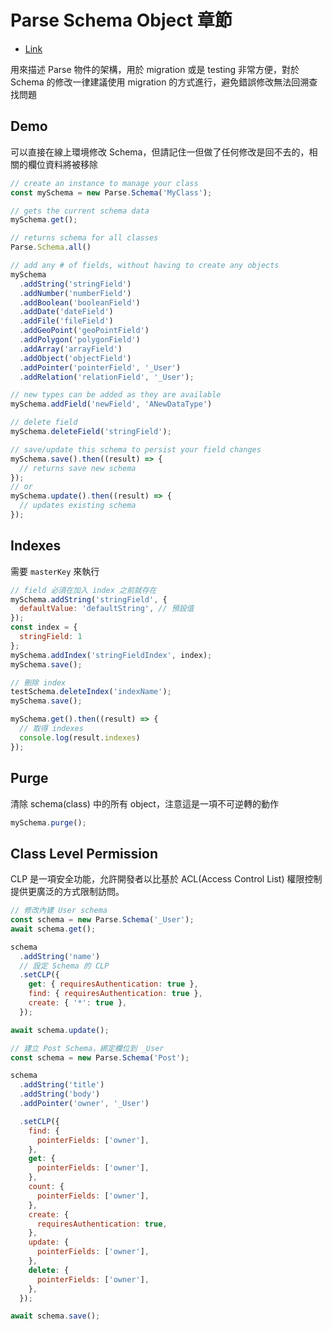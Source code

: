 # Parse Schema Object 章節

- [Link](https://docs.parseplatform.org/js/guide/#schema)

用來描述 Parse 物件的架構，用於 migration 或是 testing 非常方便，對於 Schema 的修改一律建議使用 migration 的方式進行，避免錯誤修改無法回溯查找問題

## Demo
可以直接在線上環境修改 Schema，但請記住一但做了任何修改是回不去的，相關的欄位資料將被移除
```js
// create an instance to manage your class
const mySchema = new Parse.Schema('MyClass');

// gets the current schema data
mySchema.get();

// returns schema for all classes
Parse.Schema.all()

// add any # of fields, without having to create any objects
mySchema
  .addString('stringField')
  .addNumber('numberField')
  .addBoolean('booleanField')
  .addDate('dateField')
  .addFile('fileField')
  .addGeoPoint('geoPointField')
  .addPolygon('polygonField')
  .addArray('arrayField')
  .addObject('objectField')
  .addPointer('pointerField', '_User')
  .addRelation('relationField', '_User');

// new types can be added as they are available
mySchema.addField('newField', 'ANewDataType')

// delete field
mySchema.deleteField('stringField');

// save/update this schema to persist your field changes
mySchema.save().then((result) => {
  // returns save new schema
});
// or
mySchema.update().then((result) => {
  // updates existing schema
});
```

## Indexes
需要 `masterKey` 來執行
```js
// field 必須在加入 index 之前就存在
mySchema.addString('stringField', {
  defaultValue: 'defaultString', // 預設值
});
const index = {
  stringField: 1
};
mySchema.addIndex('stringFieldIndex', index);
mySchema.save();

// 刪除 index
testSchema.deleteIndex('indexName');
mySchema.save();

mySchema.get().then((result) => {
  // 取得 indexes
  console.log(result.indexes)
});
```

## Purge
清除 schema(class) 中的所有 object，注意這是一項不可逆轉的動作
```js
mySchema.purge();
```

## Class Level Permission
CLP 是一項安全功能，允許開發者以比基於 ACL(Access Control List) 權限控制提供更廣泛的方式限制訪問。

```js
// 修改內建 User schema
const schema = new Parse.Schema('_User');
await schema.get();

schema
  .addString('name')
  // 設定 Schema 的 CLP
  .setCLP({
    get: { requiresAuthentication: true },
    find: { requiresAuthentication: true },
    create: { '*': true },
  });

await schema.update();
```

```js
// 建立 Post Schema，綁定欄位到 _User
const schema = new Parse.Schema('Post');

schema
  .addString('title')
  .addString('body')
  .addPointer('owner', '_User')

  .setCLP({
    find: {
      pointerFields: ['owner'],
    },
    get: {
      pointerFields: ['owner'],
    },
    count: {
      pointerFields: ['owner'],
    },
    create: {
      requiresAuthentication: true,
    },
    update: {
      pointerFields: ['owner'],
    },
    delete: {
      pointerFields: ['owner'],
    },
  });

await schema.save();
```